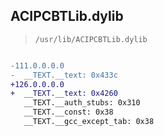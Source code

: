 ## ACIPCBTLib.dylib

> `/usr/lib/ACIPCBTLib.dylib`

```diff

-111.0.0.0.0
-  __TEXT.__text: 0x433c
+126.0.0.0.0
+  __TEXT.__text: 0x4260
   __TEXT.__auth_stubs: 0x310
   __TEXT.__const: 0x38
   __TEXT.__gcc_except_tab: 0x38

```

